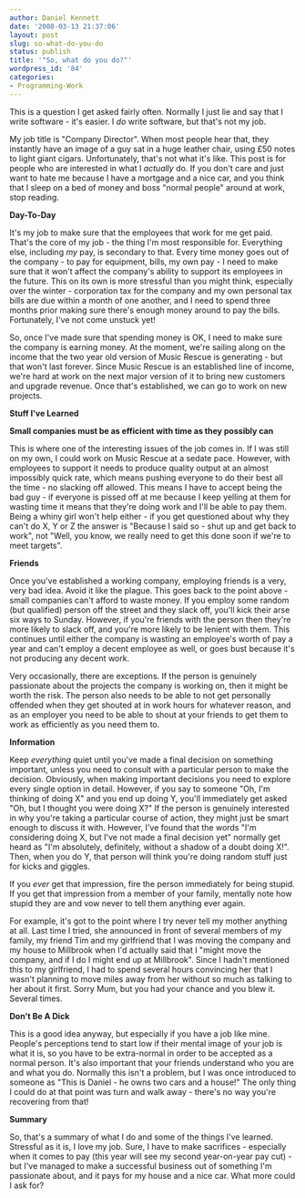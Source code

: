 ```yaml
---
author: Daniel Kennett
date: '2008-03-13 21:37:06'
layout: post
slug: so-what-do-you-do
status: publish
title: '"So, what do you do?"'
wordpress_id: '84'
categories:
- Programming-Work
---
```


This is a question I get asked fairly often. Normally I just lie and say that I write software - it's easier. I <em>do</em> write software, but that's not my job. 

My job title is "Company Director". When most people hear that, they instantly have an image of a guy sat in a huge leather chair, using £50 notes to light giant cigars. Unfortunately, that's not what it's like. This post is for people who are interested in what I <em>actually</em> do. If you don't care and just want to hate me because I have a mortgage and a nice car, and you think that I sleep on a bed of money and boss "normal people" around at work, stop reading.  

<!--more-->

<strong>Day-To-Day</strong>

It's my job to make sure that the employees that work for me get paid. That's the core of my job - the thing I'm most responsible for. Everything else, including <em>my</em> pay, is secondary to that. Every time money goes out of the company - to pay for equipment, bills, my own pay - I need to make sure that it won't affect the company's ability to support its employees in the future. This on its own is more stressful than you might think, especially over the winter - corporation tax for the company and my own personal tax bills are due within a month of one another, and I need to spend three months prior making sure there's enough money around to pay the bills. Fortunately, I've not come unstuck yet! 

So, once I've made sure that spending money is OK, I need to make sure the company is earning money. At the moment, we're sailing along on the income that the two year old version of Music Rescue is generating - but that won't last forever. Since Music Rescue is an established line of income, we're hard at work on the next major version of it to bring new customers and upgrade revenue. Once that's established, we can go to work on new projects. 

<strong>Stuff I've Learned</strong>

<strong>Small companies must be as efficient with time as they possibly can</strong>

This is where one of the interesting issues of the job comes in. If I was still on my own, I could work on Music Rescue at a sedate pace. However, with employees to support it needs to produce quality output at an almost impossibly quick rate, which means pushing everyone to do their best all the time - no slacking off allowed. This means I have to accept being the bad guy - if everyone is pissed off at me because I keep yelling at them for wasting time it means that they're doing work and I'll be able to pay them. Being a whiny girl won't help either - if you get questioned about why they can't do X, Y or Z the answer is "Because I said so - shut up and get back to work", not "Well, you know, we really need to get this done soon if we're to meet targets".  

<strong>Friends</strong>

Once you've established a working company, employing friends is a very, very bad idea. Avoid it like the plague. This goes back to the point above - small companies can't afford to waste money. If you employ some random (but qualified) person off the street and they slack off, you'll kick their arse six ways to Sunday. However, if you're friends with the person then they're more likely to slack off, and you're more likely to be lenient with them. This continues until either the company is wasting an employee's worth of pay a year and can't employ a decent employee as well, or goes bust because it's not producing any decent work. 

Very occasionally, there are exceptions. If the person is genuinely passionate about the projects the company is working on, then it might be worth the risk. The person also needs to be able to not get personally offended when they get shouted at in work hours for whatever reason, and as an employer you need to be able to shout at your friends to get them to work as efficiently as you need them to.

<strong>Information</strong>

Keep <em>everything</em> quiet until you've made a final decision on something important, unless you need to consult with a particular person to make the decision. Obviously, when making important decisions you need to explore every single option in detail. However, if you say to someone "Oh, I'm thinking of doing X" and you end up doing Y, you'll immediately get asked "Oh, but I thought you were doing X?" If the person is genuinely interested in why you're taking a particular course of action, they might just be smart enough to discuss it with. However, I've found that the words "I'm considering doing X, but I've not made a final decision yet" normally get heard as "I'm absolutely, definitely, without a shadow of a doubt doing X!". Then, when you do Y, that person will think you're doing random stuff just for kicks and giggles. 

If you <em>ever</em> get that impression, fire the person immediately for being stupid. If you get that impression from a member of your family, mentally note how stupid they are and vow never to tell them anything ever again. 

For example, it's got to the point where I try never tell my mother anything at all. Last time I tried, she announced in front of several members of my family, my friend Tim and my girlfriend that I was moving the company and my house to Millbrook when I'd actually said that I "might move the company, and if I do I might end up at Millbrook". Since I hadn't mentioned this to my girlfriend, I had to spend several hours convincing her that I wasn't planning to move miles away from her without so much as talking to her about it first. Sorry Mum, but you had your chance and you blew it. Several times. 

<strong>Don't Be A Dick</strong>

This is a good idea anyway, but especially if you have a job like mine. People's perceptions tend to start low if their mental image of your job is what it is, so you have to be extra-normal in order to be accepted as a normal person. It's also important that your friends understand who you are and what you do. Normally this isn't a problem, but I was once introduced to someone as "This is Daniel - he owns two cars and a house!" The only thing I could do at that point was turn and walk away - there's no way you're recovering from that! 

<strong>Summary</strong>

So, that's a summary of what I do and some of the things I've learned. Stressful as it is, I love my job. Sure, I have to make sacrifices - especially when it comes to pay (this year will see my second year-on-year pay cut) - but I've managed to make a successful business out of something I'm passionate about, and it pays for my house and a nice car. What more could I ask for? 